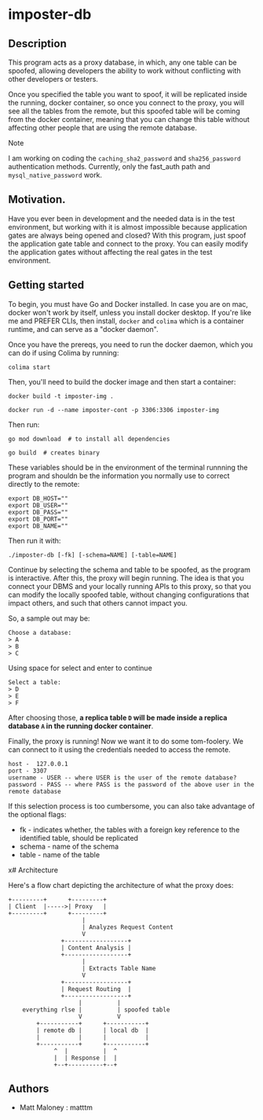 # imposter-db

## Description

This program acts as a proxy database, in which, any one table can be spoofed, allowing developers the ability to work without conflicting with other developers or testers.

Once you specified the table you want to spoof, it will be replicated inside the running, docker container, so once you connect to the proxy, you will see all the tables from the remote, but this spoofed table will be coming from the docker container, meaning that you can change this table without affecting other people that are using the remote database.

> [!NOTE]
> I am working on coding the `caching_sha2_password` and `sha256_password` authentication methods. Currently, only the fast_auth path and `mysql_native_password` work. 

## Motivation.

Have you ever been in development and the needed data is in the test environment, but working with it is almost impossible because application gates are always being opened and closed? With this program, just spoof the application gate table and connect to the proxy. You can easily modify the application gates without affecting the real gates in the test environment.

## Getting started

To begin, you must have Go and Docker installed. In case you are on mac, docker won't work by itself, unless you install docker desktop. If you're like me and PREFER CLIs, then install, `docker` and `colima` which is a container runtime, and can serve as a "docker daemon".

Once you have the prereqs, you need to run the docker daemon, which you can do if using Colima by running:
```
colima start
```
Then, you'll need to build the docker image and then start a container:
```
docker build -t imposter-img .

docker run -d --name imposter-cont -p 3306:3306 imposter-img
```

Then run:
```
go mod download  # to install all dependencies

go build  # creates binary
```
These variables should be in the environment of the terminal runnning the program and shouldn be the information you normally use to correct directly to the remote:
```
export DB_HOST=""
export DB_USER=""
export DB_PASS=""
export DB_PORT=""
export DB_NAME=""
```

Then run it with:
```
./imposter-db [-fk] [-schema=NAME] [-table=NAME]
```
Continue by selecting the schema and table to be spoofed, as the program is interactive. After this, the proxy will begin running. The idea is that you connect your DBMS and your locally running APIs to this proxy, so that you can modify the locally spoofed table, without changing configurations that impact others, and such that others cannot impact you.

So, a sample out may be:
```
Choose a database:
> A
> B
> C
```
Using space for select and enter to continue
```
Select a table:
> D
> E
> F
```
After choosing those, **a replica table `D` will be made inside a replica database `A` in the running docker container**.

Finally, the proxy is running! Now we want it to do some tom-foolery. We can connect to it using the credentials needed to access the remote.
```
host -  127.0.0.1
port - 3307
username - USER -- where USER is the user of the remote database?
password - PASS -- where PASS is the password of the above user in the remote database
```

If this selection process is too cumbersome, you can also take advantage of the optional flags:

- fk - indicates whether, the tables with a foreign key reference to the identified table, should be replicated
- schema - name of the schema
- table - name of the table

x# Architecture

Here's a flow chart depicting the architecture of what the proxy does:
```
+---------+      +---------+
| Client  |----->| Proxy   |
+---------+      +---------+
                     |
                     | Analyzes Request Content
                     V
               +------------------+
               | Content Analysis |
               +------------------+
                     |
                     | Extracts Table Name
                     V
               +------------------+
               | Request Routing  |
               +------------------+
                    |          |
    everything rlse |          | spoofed table
                    V          V
        +-----------+      +-----------+
        | remote db |      | local db  |
        |           |      |           |
        +-----------+      +-----------+
             ^  |          |  ^
             |  | Response |  |
             +--+----------+--+
```

## Authors

- Matt Maloney : matttm
